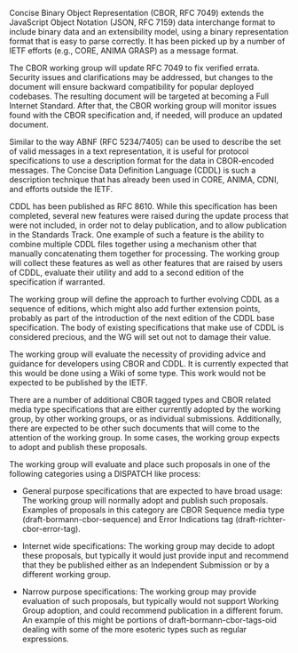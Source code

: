 Concise Binary Object Representation (CBOR, RFC 7049) extends the JavaScript
Object Notation (JSON, RFC 7159) data interchange format to include binary
data and an extensibility model, using a binary representation format that
is easy to parse correctly. It has been picked up by a number of IETF
efforts (e.g., CORE, ANIMA GRASP) as a message format.

The CBOR working group will update RFC 7049 to fix verified errata. Security
issues and clarifications may be addressed, but changes to the document will
ensure backward compatibility for popular deployed codebases. The resulting
document will be targeted at becoming a Full Internet Standard. After that,
the CBOR working group will monitor issues found with the CBOR specification
and, if needed, will produce an updated document.

Similar to the way ABNF (RFC 5234/7405) can be used to describe the set of
valid messages in a text representation, it is useful for protocol
specifications to use a description format for the data in CBOR-encoded
messages. The Concise Data Definition Language (CDDL) is such a description
technique that has already been used in CORE, ANIMA, CDNI, and efforts
outside the IETF.

CDDL has been published as RFC 8610. While this specification has been
completed, several new features were raised during the update process that
were not included, in order not to delay publication, and to allow
publication in the Standards Track. One example of such a feature is the
ability to combine multiple CDDL files together using a mechanism other that
manually concatenating them together for processing. The working group will
collect these features as well as other features that are raised by users of
CDDL, evaluate their utility and add to a second edition of the
specification if warranted.

The working group will define the approach to further evolving CDDL as a
sequence of editions, which might also add further extension points,
probably as part of the introduction of the next edition of the CDDL base
specification. The body of existing specifications that make use of CDDL is
considered precious, and the WG will set out not to damage their value.

The working group will evaluate the necessity of providing advice and
guidance for developers using CBOR and CDDL. It is currently expected that
this would be done using a Wiki of some type. This work would not be
expected to be published by the IETF.

There are a number of additional CBOR tagged types and CBOR related media type
specifications that are either currently
adopted by the working group, by other working groups, or as individual
submissions. Additionally, there are expected to be other such documents
that will come to the attention of the working group. In some cases, the
working group expects to adopt and publish these proposals.

The working group will evaluate and place such proposals in one of the following
categories using a DISPATCH like process:

*   General purpose specifications that are expected to have broad usage: The
working group will normally adopt and publish such proposals. Examples of
proposals in this category are CBOR Sequence media type (draft-bormann-cbor-sequence)
and Error Indications tag (draft-richter-cbor-error-tag).

*   Internet wide specifications: The working group may
decide to adopt these proposals, but typically it would just provide input
and recommend that they be published either as an Independent Submission or
by a different working group.

*   Narrow purpose specifications: The working group may provide evaluation
of such proposals, but typically would not support Working Group adoption,
and could recommend publication in a different forum. An example of this
might be portions of draft-bormann-cbor-tags-oid dealing with some of the
more esoteric types such as regular expressions.
